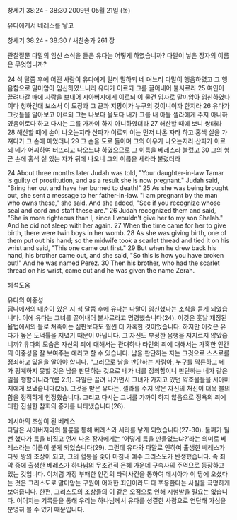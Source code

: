 창세기 38:24 - 38:30 
2009년 05월 21일 (목)

유다에게서 베레스를 낳고



창세기 38:24 - 38:30 / 새찬송가 261 장


관찰질문
다말의 임신 소식을 들은 유다는 어떻게 하였습니까?
다말이 낳은 장자의 이름은 무엇입니까?

24 석 달쯤 후에 어떤 사람이 유다에게 일러 말하되 네 며느리 다말이 행음하였고 그 행음함으로 말미암아 임신하였느니라 유다가 이르되 그를 끌어내어 불사르라 25 여인이 끌려나갈 때에 사람을 보내어 시아버지에게 이르되 이 물건 임자로 말미암아 임신하였나이다 청하건대 보소서 이 도장과 그 끈과 지팡이가 누구의 것이니이까 한지라 26 유다가 그것들을 알아보고 이르되 그는 나보다 옳도다 내가 그를 내 아들 셀라에게 주지 아니하였음이로다 하고 다시는 그를 가까이 하지 아니하였더라 27 해산할 때에 보니 쌍태라 28 해산할 때에 손이 나오는지라 산파가 이르되 이는 먼저 나온 자라 하고 홍색 실을 가져다가 그 손에 매었더니 29 그 손을 도로 들이며 그의 아우가 나오는지라 산파가 이르되 네가 어찌하여 터뜨리고 나오느냐 하였으므로 그 이름을 베레스라 불렀고 30 그의 형 곧 손에 홍색 실 있는 자가 뒤에 나오니 그의 이름을 세라라 불렀더라 

24 About three months later Judah was told, "Your daughter-in-law Tamar is guilty of prostitution, and as a result she is now pregnant." Judah said, "Bring her out and have her burned to death!" 25 As she was being brought out, she sent a message to her father-in-law. "I am pregnant by the man who owns these," she said. And she added, "See if you recognize whose seal and cord and staff these are." 26 Judah recognized them and said, "She is more righteous than I, since I wouldn't give her to my son Shelah." And he did not sleep with her again. 27 When the time came for her to give birth, there were twin boys in her womb. 28 As she was giving birth, one of them put out his hand; so the midwife took a scarlet thread and tied it on his wrist and said, "This one came out first." 29 But when he drew back his hand, his brother came out, and she said, "So this is how you have broken out!" And he was named Perez. 
30 Then his brother, who had the scarlet thread on his wrist, came out and he was given the name Zerah.

해석도움





유다의 이중성  
딤나에서의 매춘이 있은 지 석 달쯤 후에 유다는 다말이 임신했다는 소식을 듣게 되었습니다. 이에 유다는 그녀를 끌어내어 불사르라고 명령했습니다(24). 이것은 훗날 재정된 율법에서의 돌로 쳐죽이는 심판보다도 훨씬 더 가혹한 것이었습니다. 하지만 이것은 유다가 높은 도덕률을 지녔기 때문이 아닙니다. 그 자신도 부정한 음행을 저지르지 않았습니까? 유다의 모습은 자신의 죄에 대해서는 관대하나 타인의 죄에 대해서는 가혹한 인간의 이중성을 잘 보여주는 예라고 할 수 있습니다. 남을 판단하는 자는 그것으로 스스로를 정죄하고 있음을 알아야 합니다. “그러므로 남을 판단하는 사람아, 누구를 막론하고 네가 핑계하지 못할 것은 남을 판단하는 것으로 네가 너를 정죄함이니 판단하는 네가 같은 일을 행함이니라”(롬 2:1). 다말은 끌려 나가면서 그녀가 가지고 있던 약조물들을 시아버지에게 보냈습니다(25). 그것을 받은 유다는, 셀라를 주지 않은 자신의 처신이 더욱 불의함을 정직하게 인정했습니다. 그리고 다시는 그녀를 가까이 하지 않음으로 정욕의 죄에 대한 진실한 참회의 증거를 나타냈습니다(26).   

메시아의 조상이 된 베레스  
다말은 시아버지와의 불륜을 통해 베레스와 세라를 낳게 되었습니다(27-30). 둘째가 될 뻔 했다가 틈을 비집고 먼저 나온 장자에게는 ‘어떻게 틈을 만들었느냐?’라는 의미로 베레스라는 이름이 붙게 되었습니다(29). 그런데 유다와 다말로 인하여 출생한 베레스가 다윗 왕의 조상이 되고, 그의 혈통을 좇아 마침내 예수 그리스도가 탄생했습니다. 즉 죄악 중에 출생한 베레스가 하나님의 무조건적 은혜 가운데 구속사의 주역으로 등장하고 있는 것입니다. 이처럼 가장 부패한 인간의 타락사건을 통하여 메시아가 이 땅에 오셨다는 것은 그리스도로 말미암는 구원이 어떠한 죄인이라도 다 포용한다는 사실을 극명하게 보여줍니다. 한편, 그리스도의 조상들의 이 같은 오점으로 인해 시험받을 필요는 없습니다. 이어지는 기록들을 통해 우리는 하나님께서 유다를 성결한 사람으로 연단해 가심을 분명히 볼 수 있기 때문입니다.